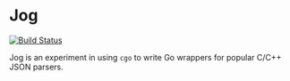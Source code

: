 # Jog

[![Build Status](https://travis-ci.org/anantn/jog.svg?branch=master)](https://travis-ci.org/anantn/jog)

Jog is an experiment in using `cgo` to write Go wrappers for popular C/C++ JSON parsers.
